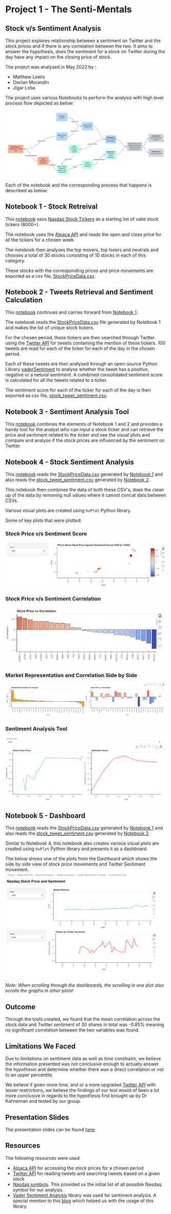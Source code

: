 # Project 1 - The Senti-Mentals
## Stock v/s Sentiment Analysis

This project explores relationship between a sentiment on Twitter and the stock prices and if there is any correlation between the two.  It aims to answer the hypothesis, does the sentiment for a stock on Twitter during the day have any impact on the closing price of stock.

The project was analysed in May 2022 by :
-   Matthew Lewis
-   Declan Morandin
-   Jigar Lotia

The project uses various Notebooks to perform the analysis with high level process flow depicted as below:

![Flow Chart](Images/Flow%20Chart.jpeg)

Each of the notebook and the corresponding process that happens is described as below:

## Notebook 1 - Stock Retreival
This [notebook](StockDataRetrieval.ipynb) uses [Nasdaq Stock Tickers](https://www.nasdaq.com/market-activity/stocks/screener) as a starting list of valid stock tickers (8000+).

The notebook uses the [Alpaca API](https://app.alpaca.markets/) and reads the open and close price for all the tickers for a chosen week.

The notebook then analyses the top movers, top losers and neutrals and chooses a total of 30 stocks consisting of 10 stocks in each of this category.

These stocks with the corresponding prices and price movements are exported as a csv file, [StockPriceData.csv](Data/StockPriceData.csv).

## Notebook 2 - Tweets Retrieval and Sentiment Calculation

This [notebook](TweetRetrieval.ipynb) continues and carries forward from [Notebook 1](StockDataRetrieval.ipynb).  

The notebook reads the [StockPriceData.csv](Data/StockPriceData.csv) file generated by Notebook 1 and makes the list of unique stock tickers.

For the chosen period, these tickers are then searched through Twitter using the [Twitter API](https://developer.twitter.com/en/docs/twitter-api) for tweets containing the mention of these tickers.  100 tweets are read for each of the ticker for each of the day in the chosen period.

Each of these tweets are then analysed through an open-source Python Library [vaderSentiment](https://github.com/cjhutto/vaderSentiment) to analyse whether the tweet has a positive, negative or a netural sentiment.  A combined consolidated sentiment score is calculated for all the tweets related to a ticker.

The sentiment score for each of the ticker for each of the day is then exported as csv file, [stock_tweet_sentiment.csv](Data/stock_tweet_sentiment.csv).

## Notebook 3 - Sentiment Analysis Tool

This [notebook](CurrentSentimentTool.ipynb) combines the elements of Notebook 1 and 2 and provides a handy tool for the analyst who can input a stock ticker and can retrieve the price and sentiment related to the ticker and see the visual plots and compare and analyse if the stock prices are influenced by the sentiment on Twitter.

## Notebook 4 - Stock Sentiment Analysis

This [notebook](StockSentimentAnalysis.ipynb) reads the [StockPriceData.csv](Data/StockPriceData.csv) generated by [Notebook 1](StockDataRetrieval.ipynb) and also reads the [stock_tweet_sentiment.csv](Data/stock_tweet_sentiment.csv) generated by [Notebook 2](TweetRetrieval.ipynb).

This notebook then combines the data of both these CSV's, does the clean up of the data by removing null values where it cannot concat data between CSVs.  

Various visual plots are created using `hvPlot` Python library. 

Some of key plots that were plotted:

### Stock Price v/s Sentiment Score
![Stock Price v/s Sentiment Score](Images/Plot%20to%20show%20Stock%20Price%20Sentiment%20Score.PNG)

### Stock Price v/s Sentiment Correlation
![Stock Price v/s Sentiment Correlation](Images/Stock%20Price%20V%20Sentiment%20Correlation.PNG)

### Market Representation and Correlation Side by Side
![Market Representation and Correlation Side by Side](Images/Market%20Representation%20and%20Correlation%20side%20by%20side.PNG)

### Sentiment Analysis Tool
![Sentiment Analysis Tool](Images/Sentiment%20Analysis%20Tool.PNG)

## Notebook 5 - Dashboard

This [notebook](DashBoard.ipynb) reads the [StockPriceData.csv](Data/StockPriceData.csv) generated by [Notebook 1](StockDataRetrieval.ipynb) and also reads the [stock_tweet_sentiment.csv](Data/stock_tweet_sentiment.csv) generated by [Notebook 2](TweetRetrieval.ipynb).

Similar to Notebook 4, this notebook also creates various visual plots are created using `hvPlot` Python library and presents it as a dashboard.

The below shows one of the plots from the Dashboard which shows the side by side view of stock price movements and Twitter Sentiment movement.
![Dashboard](Images/Dashboard%20output.PNG)

*Note:  When scrolling through the dashboards, the scrolling in one plot also scrolls the graphs in other plots!*

## Outcome
Through the tools created, we found that the mean correlation across the stock data and Twitter sentiment of  30 shares in total was -0.85% meaning no significant correlation between the two variables was found.

## Limitations We Faced

Due to limitations on sentiment data as well as time constraint, we believe the information presented was not conclusive enough to actually answer the hypothesis and determine whether there was a direct correlation or not to an upper percentile.

We believe if given more time, and or a more upgraded [Twitter API](https://developer.twitter.com/en/docs/twitter-api) with lesser restrictions, we believe the findings of our tool would of been a lot more conclusive in regards to the hypothesis first brought up by Dr Kahneman and tested by our group.

## Presentation Slides
The presentation slides can be found [here](Slides/The%20Senti-Mentals_Stocks%20vs%20Sentiment%20Analysis.pdf). 

## Resources

The following resources were used 
-  [Alpaca API](https://app.alpaca.markets/) for accessing the stock prices for a chosen period
-  [Twitter API](https://developer.twitter.com/en/docs/twitter-api) for reading tweets and searching tweets based on a given stock
-  [Nasdaq symbols](https://www.nasdaq.com/market-activity/stocks/screener). This provided us the initial list of all possible Nasdaq symbol for our analysis.
- [Vader Sentiment Analysis](https://github.com/cjhutto/vaderSentiment) library  was used for sentiment analysis.  A special mention to this [blog](https://www.analyticsvidhya.com/blog/2021/06/vader-for-sentiment-analysis/) which helped us with the usage of this library.
